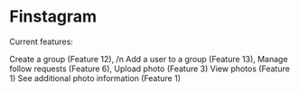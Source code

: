 # Finstagram
Current features:

Create a group (Feature 12), /n
Add a user to a group (Feature 13),
Manage follow requests (Feature 6),
Upload photo (Feature 3)
View photos (Feature 1)
See additional photo information (Feature 1)


